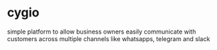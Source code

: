 # cygio
simple platform to allow business owners easily communicate with customers across multiple channels like whatsapps, telegram and slack
